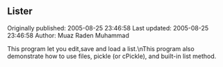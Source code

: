 ## Lister 
Originally published: 2005-08-25 23:46:58 
Last updated: 2005-08-25 23:46:58 
Author: Muaz Raden Muhammad 
 
This program let you edit,save and load a list.\nThis program also demonstrate how to use files, pickle (or cPickle), and built-in list method.
